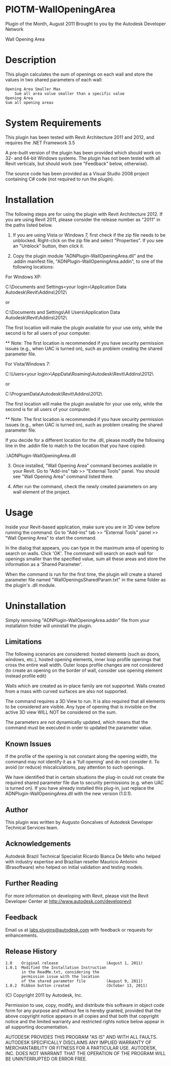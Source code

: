 # PIOTM-WallOpeningArea

Plugin of the Month, August 2011
Brought to you by the Autodesk Developer Network

Wall Opening Area

# Description

This plugin calculates the sum of openings on each wall
and store the values in two shared parameters of each wall:

    Opening Area Smaller Max
        Sum all area value smaller than a specific value
    Opening Area
	Sum all opening areas

# System Requirements

This plugin has been tested with Revit Architecture 2011 and 2012,
and requires the .NET Framework 3.5 

A pre-built version of the plugin has been provided which should
work on 32- and 64-bit Windows systems.
The plugin has not been tested with all Revit verticals, 
but should work (see "Feedback" below, otherwise).

The source code has been provided as a Visual Studio 2008 project
containing C# code (not required to run the plugin).

# Installation

The following steps are for using the plugin with Revit 
Architecture 2012. 
If you are using Revit 2011, please consider the release
number as "2011" in the paths listed below.  

1. If you are using Vista or Windows 7, first check
if the zip file needs to be unblocked.
Right-click on the zip file and select "Properties". If you see
an "Unblock" button, then click it. 

2. Copy the plugin module "ADNPlugin-WallOpeningArea.dll" and the 
.addin manifest file, "ADNPlugin-WallOpeningArea.addin", to one of 
the following locations: 

For Windows XP: 

C:\Documents and Settings\<your login>\Application Data\
Autodesk\Revit\Addins\2012\

or 

C:\Documents and Settings\All Users\Application Data\
Autodesk\Revit\Addins\2012\


The first location will make the plugin available for your use 
only, while the second is for all users of your computer.

** Note: The first location is recommended if you have security 
permission issues (e.g., when UAC is turned on), such as problem 
creating the shared parameter file.

For Vista/Windows 7:

C:\Users\<your login>\AppData\Roaming\Autodesk\Revit\Addins\2012\

or 

C:\ProgramData\Autodesk\Revit\Addins\2012\


The first location will make the plugin available for your use 
only, while the second is for all users of your computer.

** Note: The first location is recommended if you have security 
permission issues (e.g., when UAC is turned on), such as problem 
creating the shared parameter file.


If you decide for a different location for the .dll, please modify 
the following line in the .addin file to match to the location that 
you have copied:

<Assembly>.\ADNPlugin-WallOpeningArea.dll</Assembly>

3. Once installed, "Wall Opening Area" command becomes available 
in your Revit.  Go to "Add-ins" tab >> "External Tools" panel. 
You should see "Wall Opening Area" command listed there. 

4. After run the command, check the newly created parameters on any
wall element of the project.

# Usage

Inside your Revit-based application, make sure you are in 3D view
before running the command. 
Go to "Add-ins" tab >> "External Tools" panel >> "Wall Opening Area" 
to start the command. 

In the dialog that appears, you can type in the maximum area of 
opening to search on walls. Click 'OK'. The command will search 
on each wall for openings smaller than the specified value, sum all 
these areas and store the information as a 'Shared Parameter'.

When the command is run for the first time, the plugin will create
a shared parameter file named "WallOpeningsSharedParam.txt" in the 
same folder as the plugin's .dll module.  

# Uninstallation

Simply removing "ADNPlugin-WallOpeningArea.addin" file from 
your installation folder will uninstall the plugin. 

Limitations
--------------
The following scenarios are considered: hosted elements (such as 
doors, windows, etc.), hosted opening elements, inner loop profile
openings that cross the entire wall width. Outer loops profile 
changes are not considered (to create an opening on the border of
wall, consider use opening element instead profile edit)

Walls which are created as in-place family are not supported.
Walls created from a mass with curved surfaces are also not 
supported.  
 
The command requires a 3D View to run. It is also required that all
elements to be considered are visible. Any type of opening that is
invisible on the active 3D view WILL NOT be considered on the sum.

The parameters are not dynamically updated, which means that the
command must be executed in order to updated the parameter value.

Known Issues
------------
If the profile of the opening is not constant along the opening 
width, the command may not identify it as a 'full opening' 
and do not consider it. To avoid (or reduce) miscalculations,
pay attention to such openings.

We have identified that in certain situations the plug-in 
could not create the required shared parameter file due to 
security permissions (e.g. when UAC is turned on). 
If you have already installed this plug-in, just replace
the ADNPlugin-WallOpeningArea.dll with the new version (1.0.1).

Author
------
This plugin was written by Augusto Goncalves of Autodesk Developer 
Technical Services team. 

Acknowledgements
----------------
Autodesk Brazil Technical Specialist Ricardo Bianca De Mello who
helped with industry expertise and 
Brazilian reseller Mauricio Antonini (Brasoftware) who helped 
on initial validation and testing models.

Further Reading
---------------
For more information on developing with Revit, please visit the
Revit Developer Center at http://www.autodesk.com/developrevit

Feedback
--------
Email us at labs.plugins@autodesk.com with feedback or requests for
enhancements.

Release History
---------------

    1.0    Original release                     (August 1, 2011)
    1.0.1  Modified the Installation Instruction 
           in the ReadMe.txt, considering the 
           permission issue with the location 
           of the shared parameter file         (August 9, 2011)
    1.0.2  Ribbon button created                (October 13, 2011)

(C) Copyright 2011 by Autodesk, Inc. 

Permission to use, copy, modify, and distribute this software in
object code form for any purpose and without fee is hereby granted, 
provided that the above copyright notice appears in all copies and 
that both that copyright notice and the limited warranty and
restricted rights notice below appear in all supporting 
documentation.

AUTODESK PROVIDES THIS PROGRAM "AS IS" AND WITH ALL FAULTS. 
AUTODESK SPECIFICALLY DISCLAIMS ANY IMPLIED WARRANTY OF
MERCHANTABILITY OR FITNESS FOR A PARTICULAR USE.  AUTODESK, INC. 
DOES NOT WARRANT THAT THE OPERATION OF THE PROGRAM WILL BE
UNINTERRUPTED OR ERROR FREE.
